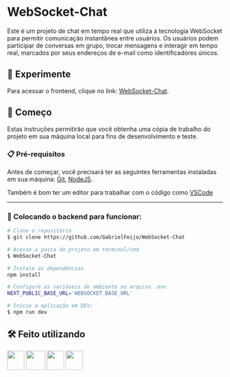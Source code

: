 # WebSocket-Chat

Este é um projeto de chat em tempo real que utiliza a tecnologia WebSocket para permitir comunicação instantânea entre usuários. Os usuários podem participar de conversas em grupo, trocar mensagens e interagir em tempo real, marcados por seus endereços de e-mail como identificadores únicos.

## 👾 Experimente

Para acessar o frontend, clique no link: [WebSocket-Chat](https://gg-webchat-one.vercel.app/).

## 🚀 Começo

Estas instruções permitirão que você obtenha uma cópia de trabalho do projeto em sua máquina local para fins de desenvolvimento e teste.

### 📋 Pré-requisitos

Antes de começar, você precisará ter as seguintes ferramentas instaladas em sua máquina:
[Git](https://git-scm.com),
[NodeJS](https://nodejs.org/en).

Também é bom ter um editor para trabalhar com o código como [VSCode](https://code.visualstudio.com/)

---

### 🎲 Colocando o backend para funcionar:

```bash
# Clone o repositório
$ git clone https://github.com/GabrielFeijo/WebSocket-Chat
```

```bash
# Acesse a pasta do projeto em terminal/cmd
$ WebSocket-Chat

# Instale as dependências
npm install

# Configure as variáveis de ambiente no arquivo .env
NEXT_PUBLIC_BASE_URL='WEBSOCKET_BASE_URL'

# Inicie a aplicação em DEV:
$ npm run dev
```

## 🛠️ Feito utilizando

<img src="https://cdn.jsdelivr.net/gh/devicons/devicon@latest/icons/nextjs/nextjs-original.svg" width="40" height="45" /> <img src="https://cdn.jsdelivr.net/gh/devicons/devicon@latest/icons/tailwindcss/tailwindcss-original.svg" width="45" height="45"/> <img src="https://cdn.jsdelivr.net/gh/devicons/devicon/icons/typescript/typescript-original.svg" width="40" height="45" /> <img src="https://cdn.jsdelivr.net/gh/devicons/devicon@latest/icons/react/react-original.svg" width="40" height="45" />
